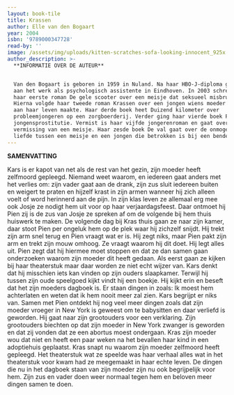 ```yaml
---
layout: book-tile
title: Krassen
author: Elle van den Bogaart
year: 2004
isbn: '9789000347728'
read-by: ''
image: /assets/img/uploads/kitten-scratches-sofa-looking-innocent_925x.jpg
author_description: >-
  **INFORMATIE OVER DE AUTEUR**


  Van den Bogaart is geboren in 1959 in Nuland. Na haar HBO-J-diploma ging ze
  aan het werk als psychologisch assistente in Eindhoven. In 2003 schreef ze
  haar eerste roman De gele scooter over een meisje dat seksueel misbruikt is.
  Hierna volgde haar tweede roman Krassen over een jongen wiens moeder een eind
  aan haar leven maakte. Haar derde boek heet Duizend kilometer over
  probleemjongeren op een zorgboerderij. Verder ging haar vierde boek Prooi over
  jongensprostitutie. Vermist is haar vijfde jongerenroman en gaat over de
  vermissing van een meisje. Haar zesde boek De val gaat over de onmogelijke
  liefde tussen een meisje en een jongen die betrokken is bij een bende.
---
```

**SAMENVATTING**

Kars is er kapot van net als de rest van het gezin, zijn moeder heeft zelfmoord gepleegd.  Niemand weet waarom, en iedereen gaat anders met het verlies om: zijn vader gaat aan de drank, zijn zus sluit iedereen buiten en weigert te praten en hijzelf krast in zijn armen wanneer hij zich alleen voelt of word herinnerd aan de pijn. In zijn klas leven ze allemaal erg mee ook Josje ze nodigt hem uit voor op haar verjaardagsfeest. Daar ontmoet hij Pien zij is de zus van Josje ze spreken af om de volgende bij hem thuis huiswerk te maken. De volgende dag bij Kras thuis gaan ze naar zijn kamer, daar stoot Pien per ongeluk hem op de plek waar hij zichzelf snijdt. Hij trekt zijn arm snel terug en Pien vraagt wat er is. Hij zegt niks, maar Pien pakt zijn arm en trekt zijn mouw omhoog. Ze vraagt waarom hij dit doet. Hij legt alles uit. Pien zegt dat hij hiermee moet stoppen en dat ze dan samen gaan onderzoeken waarom zijn moeder dit heeft gedaan. Als eerst gaan ze kijken bij haar theaterstuk maar daar worden ze niet echt wijzer van. Kars denkt dat hij misschien iets kan vinden op zijn ouders slaapkamer. Terwijl hij tussen zijn oude speelgoed kijkt vindt hij een boekje. Hij kijkt erin en beseft dat het zijn moeders dagboek is. Er staan dingen in zoals: Ik moest hem achterlaten en weten dat ik hem nooit meer zal zien. Kars begrijpt er niks van. Samen met Pien ontdekt hij nog veel meer dingen zoals dat zijn moeder vroeger in New York is geweest om te babysitten en daar verliefd is geworden. Hij gaat naar zijn grootouders voor een verklaring. Zijn grootouders biechten op dat zijn moeder in New York zwanger is geworden en dat zij vonden dat ze een abortus moest ondergaan. Kras zijn moeder wou dat niet en heeft een paar weken na het bevallen haar kind in een adoptiehuis geplaatst. Kras snapt nu waarom zijn moeder zelfmoord heeft gepleegd. Het theaterstuk wat ze speelde was haar verhaal alles wat in het theaterstuk voor kwam had ze meegemaakt in haar echte leven. De dingen die nu in het dagboek staan van zijn moeder zijn nu ook begrijpelijk voor hem. Zijn zus en vader doen weer normaal tegen hem en beloven meer dingen samen te doen.
